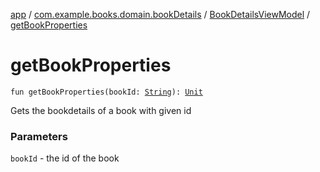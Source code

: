[app](../../index.md) / [com.example.books.domain.bookDetails](../index.md) / [BookDetailsViewModel](index.md) / [getBookProperties](./get-book-properties.md)

# getBookProperties

`fun getBookProperties(bookId: `[`String`](https://kotlinlang.org/api/latest/jvm/stdlib/kotlin/-string/index.html)`): `[`Unit`](https://kotlinlang.org/api/latest/jvm/stdlib/kotlin/-unit/index.html)

Gets the bookdetails of a book with given id

### Parameters

`bookId` - the id of the book